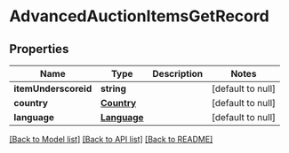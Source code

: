 # AdvancedAuctionItemsGetRecord

## Properties
Name | Type | Description | Notes
------------ | ------------- | ------------- | -------------
**itemUnderscoreid** | **string** |  | [default to null]
**country** | [**Country**](Country.md) |  | [default to null]
**language** | [**Language**](Language.md) |  | [default to null]

[[Back to Model list]](../README.md#documentation-for-models) [[Back to API list]](../README.md#documentation-for-api-endpoints) [[Back to README]](../README.md)


